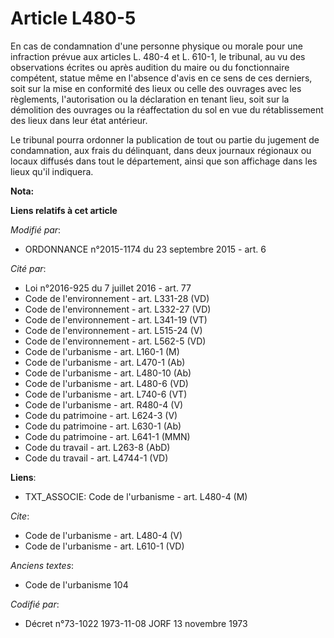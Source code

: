 # Article L480-5

En cas de condamnation d'une personne physique ou morale pour une infraction prévue aux articles L. 480-4 et L. 610-1, le
tribunal, au vu des observations écrites ou après audition du maire ou du fonctionnaire compétent, statue même en l'absence
d'avis en ce sens de ces derniers, soit sur la mise en conformité des lieux ou celle des ouvrages avec les règlements,
l'autorisation ou la déclaration en tenant lieu, soit sur la démolition des ouvrages ou la réaffectation du sol en vue du
rétablissement des lieux dans leur état antérieur. 

Le tribunal pourra ordonner la publication de tout ou partie du jugement de condamnation, aux frais du délinquant, dans deux
journaux régionaux ou locaux diffusés dans tout le département, ainsi que son affichage dans les lieux qu'il indiquera.

**Nota:**



**Liens relatifs à cet article**

_Modifié par_:

  - ORDONNANCE n°2015-1174 du 23 septembre 2015 - art. 6

_Cité par_:

  - Loi n°2016-925 du 7 juillet 2016 - art. 77
  - Code de l'environnement - art. L331-28 (VD)
  - Code de l'environnement - art. L332-27 (VD)
  - Code de l'environnement - art. L341-19 (VT)
  - Code de l'environnement - art. L515-24 (V)
  - Code de l'environnement - art. L562-5 (VD)
  - Code de l'urbanisme - art. L160-1 (M)
  - Code de l'urbanisme - art. L470-1 (Ab)
  - Code de l'urbanisme - art. L480-10 (Ab)
  - Code de l'urbanisme - art. L480-6 (VD)
  - Code de l'urbanisme - art. L740-6 (VT)
  - Code de l'urbanisme - art. R480-4 (V)
  - Code du patrimoine - art. L624-3 (V)
  - Code du patrimoine - art. L630-1 (Ab)
  - Code du patrimoine - art. L641-1 (MMN)
  - Code du travail - art. L263-8 (AbD)
  - Code du travail - art. L4744-1 (VD)

**Liens**:

  - TXT_ASSOCIE: Code de l'urbanisme - art. L480-4 (M)

_Cite_:

  - Code de l'urbanisme - art. L480-4 (V)
  - Code de l'urbanisme - art. L610-1 (VD)

_Anciens textes_:

  - Code de l'urbanisme 104

_Codifié par_:

  - Décret n°73-1022 1973-11-08 JORF 13 novembre 1973
